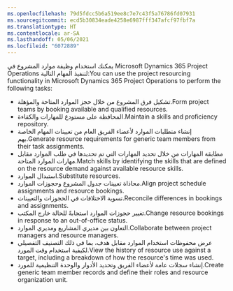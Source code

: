 ```yaml
---
ms.openlocfilehash: 79d5fdcc5b6a519ee8c7e7c43f5a76786fd07931
ms.sourcegitcommit: ecd5b30834eade4258e6987fff347afcf97fbf7a
ms.translationtype: HT
ms.contentlocale: ar-SA
ms.lasthandoff: 05/06/2021
ms.locfileid: "6072889"
---
```

<span data-ttu-id="a4655-101">يمكنك استخدام وظيفة موارد المشروع في Microsoft Dynamics 365 Project Operations لتنفيذ المهام التالية:</span><span class="sxs-lookup"><span data-stu-id="a4655-101">You can use the project resourcing functionality in Microsoft Dynamics 365 Project Operations to perform the following tasks:</span></span>

- <span data-ttu-id="a4655-102">تشكيل فرق المشروع من خلال حجز الموارد المتاحة والمؤهلة.</span><span class="sxs-lookup"><span data-stu-id="a4655-102">Form project teams by booking available and qualified resources.</span></span>
- <span data-ttu-id="a4655-103">المحافظة على مستودع للمهارات والكفاءة.</span><span class="sxs-lookup"><span data-stu-id="a4655-103">Maintain a skills and proficiency repository.</span></span>
- <span data-ttu-id="a4655-104">إنشاء متطلبات الموارد لأعضاء الفريق العام من تعيينات المهام الخاصة بهم.</span><span class="sxs-lookup"><span data-stu-id="a4655-104">Generate resource requirements for generic team members from their task assignments.</span></span>
- <span data-ttu-id="a4655-105">مطابقة المهارات من خلال تحديد المهارات التي تم تحديدها في طلب الموارد مقابل مهارات الموارد المتاحة.</span><span class="sxs-lookup"><span data-stu-id="a4655-105">Match skills by identifying the skills that are defined on the resource demand against available resource skills.</span></span>
- <span data-ttu-id="a4655-106">استبدال الموارد.</span><span class="sxs-lookup"><span data-stu-id="a4655-106">Substitute resources.</span></span>
- <span data-ttu-id="a4655-107">محاذاة تعيينات جدول المشروع وحجوزات الموارد.</span><span class="sxs-lookup"><span data-stu-id="a4655-107">Align project schedule assignments and resource bookings.</span></span>
- <span data-ttu-id="a4655-108">تسوية الاختلافات في الحجوزات والتعيينات.</span><span class="sxs-lookup"><span data-stu-id="a4655-108">Reconcile differences in bookings and assignments.</span></span>
- <span data-ttu-id="a4655-109">تغيير حجوزات الموارد استجابةً للحالة خارج المكتب.</span><span class="sxs-lookup"><span data-stu-id="a4655-109">Change resource bookings in response to an out-of-office status.</span></span>
- <span data-ttu-id="a4655-110">التعاون بين مديري المشاريع ومديري الموارد.</span><span class="sxs-lookup"><span data-stu-id="a4655-110">Collaborate between project managers and resource managers.</span></span>
- <span data-ttu-id="a4655-111">عرض محفوظات استخدام الموارد مقابل هدف، بما في ذلك التصنيف التفصيلي لكيفية استخدام وقت المورد.</span><span class="sxs-lookup"><span data-stu-id="a4655-111">View the history of resource use against a target, including a breakdown of how the resource's time was used.</span></span>
- <span data-ttu-id="a4655-112">إنشاء سجلات عامة لأعضاء الفريق وتحديد الأدوار والوحدة التنظيمية للمورد.</span><span class="sxs-lookup"><span data-stu-id="a4655-112">Create generic team member records and define their roles and resource organization unit.</span></span>


